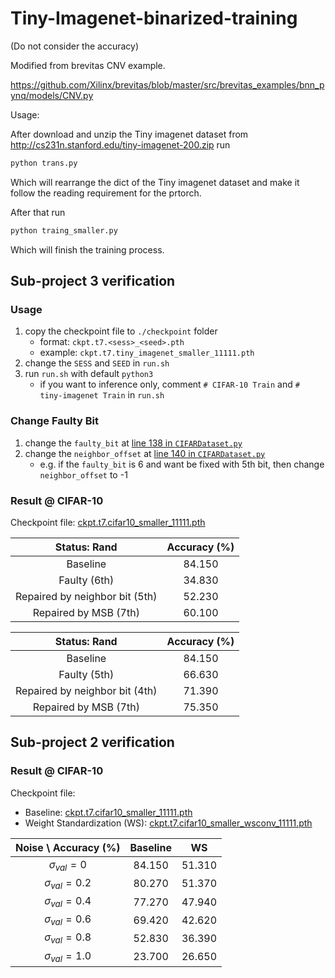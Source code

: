 # Tiny-Imagenet-binarized-training
(Do not consider the accuracy)

Modified from brevitas CNV example.

https://github.com/Xilinx/brevitas/blob/master/src/brevitas_examples/bnn_pynq/models/CNV.py

Usage:

After download and unzip the Tiny imagenet dataset from http://cs231n.stanford.edu/tiny-imagenet-200.zip 
run

```bash
python trans.py
```
Which will rearrange the dict of the Tiny imagenet dataset and make it follow the reading requirement for the prtorch.

After that run

```bash
python traing_smaller.py
```

Which will finish the training process.


## Sub-project 3 verification

### Usage

1. copy the checkpoint file to `./checkpoint` folder
   - format: `ckpt.t7.<sess>_<seed>.pth`
   - example: `ckpt.t7.tiny_imagenet_smaller_11111.pth`
2. change the `SESS` and `SEED` in `run.sh`
3. run `run.sh` with default `python3`
   - if you want to inference only, comment `# CIFAR-10 Train` and `# tiny-imagenet Train` in `run.sh`

### Change Faulty Bit

1. change the `faulty_bit` at [line 138 in `CIFARDataset.py`](https://github.com/stevenokm/Tiny-Imagenet-binarized-training/blob/eef60de8a1a13704f959d3a205b8ea8fce82ef3a/CIFARDataset.py#L138)
2. change the `neighbor_offset` at [line 140 in `CIFARDataset.py`](https://github.com/stevenokm/Tiny-Imagenet-binarized-training/blob/eef60de8a1a13704f959d3a205b8ea8fce82ef3a/CIFARDataset.py#L140)
   - e.g. if the `faulty_bit` is 6 and want be fixed with 5th bit, then change `neighbor_offset` to -1

### Result @ CIFAR-10

Checkpoint file: [ckpt.t7.cifar10_smaller_11111.pth](https://drive.google.com/file/d/17BNowbr6Ljx9_62C9qLp2Ts2vIH02xPh/view?usp=sharing)

|          Status: Rand          | Accuracy (%) |
| :----------------------------: | :----------: |
|            Baseline            |    84.150    |
|          Faulty (6th)          |    34.830    |
| Repaired by neighbor bit (5th) |    52.230    |
|     Repaired by MSB (7th)      |    60.100    |

|          Status: Rand          | Accuracy (%) |
| :----------------------------: | :----------: |
|            Baseline            |    84.150    |
|          Faulty (5th)          |    66.630    |
| Repaired by neighbor bit (4th) |    71.390    |
|     Repaired by MSB (7th)      |    75.350    |

## Sub-project 2 verification

### Result @ CIFAR-10

Checkpoint file: 
- Baseline: [ckpt.t7.cifar10_smaller_11111.pth](https://drive.google.com/file/d/17BNowbr6Ljx9_62C9qLp2Ts2vIH02xPh/view?usp=sharing)
- Weight Standardization (WS): [ckpt.t7.cifar10_smaller_wsconv_11111.pth]()

| Noise \ Accuracy (%) | Baseline |   WS   |
| :------------------: | :------: | :----: |
|  $\sigma_{val} = 0$  |  84.150  | 51.310 |
| $\sigma_{val} = 0.2$ |  80.270  | 51.370 |
| $\sigma_{val} = 0.4$ |  77.270  | 47.940 |
| $\sigma_{val} = 0.6$ |  69.420  | 42.620 |
| $\sigma_{val} = 0.8$ |  52.830  | 36.390 |
| $\sigma_{val} = 1.0$ |  23.700  | 26.650 |
